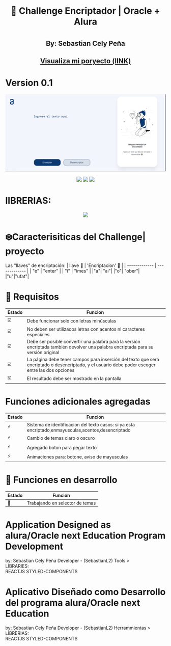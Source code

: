 <div align="center">
<h1> 🔅 Challenge Encriptador | Oracle + Alura <h1/>
<h2> By: Sebastian Cely Peña <h2/>
<a href="https://sebastianl2.github.io/ORACLE-Challenge_1-ECT/">Visualiza mi poryecto (lINK)</a>
  
</div> 

# Version 0.1 
![Vistaprevia](./public/imagesrd/Captura.PNG)

<div align="center">
    <img src="https://img.shields.io/badge/JavaScript-FEFF01?logo=javascript&logoColor=000000&style=for-the-badge"/>
    <img src="https://img.shields.io/badge/HTML-EC6231?logo=html5&logoColor=FFFFFF&style=for-the-badge" />
    <img src="https://img.shields.io/badge/CSS-01A3D8?logo=css3&logoColor=FFFFFF&style=for-the-badge" />
</div>  



# lIBRERIAS:
  <div align="center">
    <img src="https://camo.githubusercontent.com/ab4c3c731a174a63df861f7b118d6c8a6c52040a021a552628db877bd518fe84/68747470733a2f2f696d672e736869656c64732e696f2f62616467652f72656163742d2532333230323332612e7376673f7374796c653d666f722d7468652d6261646765266c6f676f3d7265616374266c6f676f436f6c6f723d253233363144414642"/>
   
</div>  
 
# ❄️Caracterisiticas del Challenge| proyecto

Las "llaves" de encriptación:
|  llave 🔑   |  'Encriptacion' 🔐 |
|  -------------  |  -------------  |
| "e" | "enter" |
| "i" | "imes" |
|"a"| "ai"|
|"o"| "ober"|  
|"u"|"ufat"|

# 🎯 Requisitos  
|  Estado  |  Funcion  |
|  -------------  |  -------------  |
|☑️|Debe funcionar solo con letras minúsculas|  
|☑️|No deben ser utilizados letras con acentos ni caracteres especiales  
|☑️|Debe ser posible convertir una palabra para la versión encriptada también devolver una palabra encriptada para su versión original|
|☑️|La página debe tener campos para inserción del texto que será encriptado o desencriptado, y el usuario debe poder escoger entre las dos opciones|
|☑️|El resultado debe ser mostrado en la pantalla|
 
# Funciones adicionales agregadas  

|  Estado  |  Funcion  |
|  -------------  |  -------------  |
|  ⚡  |  Sistema de identificacion del texto casos: si ya esta encriptado,enmayusculas,acentos,desencriptado  |
|  ⚡  |   Cambio de temas claro o oscuro |
|  ⚡  |  Agregado boton para pegar texto  |
|  ⚡  | Animaciones para: botone, aviso de mayusculas |



# 🔨 Funciones en desarrollo  

|  Estado  |  Funcion  |
|  -------------  |  -------------  |
|  🔨 |  Trabajando en selector de temas  |




# Application Designed as alura/Oracle next Education Program Development
by: Sebastian Cely Peña Developer - (SebastianL2)
Tools >                                                               
LIBRARIES:     
               REACTJS
               STYLED-COMPONENTS


# Aplicativo  Diseñado como Desarrollo del programa alura/Oracle next Education
by: Sebastian Cely Peña Developer - (SebastianL2)
Herrammientas >                                                                       
LIBRERIAS:     
               REACTJS
               STYLED-COMPONENTS






